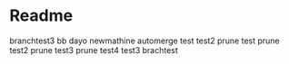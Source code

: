 # Readme

branchtest3
bb
dayo
newmathine
automerge
test
test2
prune test
prune test2
prune test3
prune test4
test3
brachtest